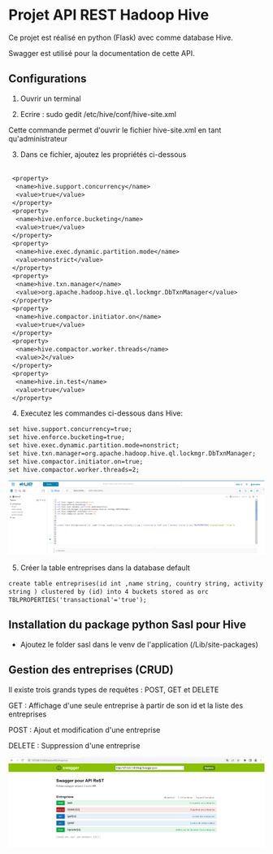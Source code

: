 # Projet API REST Hadoop Hive

Ce projet est réalisé en python (Flask) avec comme database Hive.

Swagger est utilisé pour la documentation de cette API.

## Configurations

1. Ouvrir un terminal 

2. Ecrire : sudo gedit /etc/hive/conf/hive-site.xml

Cette commande permet d'ouvrir le fichier hive-site.xml en tant qu'administrateur

3. Dans ce fichier, ajoutez les propriétés ci-dessous

```

 <property>
  <name>hive.support.concurrency</name>
  <value>true</value>
 </property>
 <property>
  <name>hive.enforce.bucketing</name>
  <value>true</value>
 </property>
 <property>
  <name>hive.exec.dynamic.partition.mode</name>
  <value>nonstrict</value>
 </property>
 <property>
  <name>hive.txn.manager</name>
  <value>org.apache.hadoop.hive.ql.lockmgr.DbTxnManager</value>
 </property>
 <property>
  <name>hive.compactor.initiator.on</name>
  <value>true</value>
 </property>
 <property>
  <name>hive.compactor.worker.threads</name>
  <value>2</value>
 </property>
 <property>
  <name>hive.in.test</name>
  <value>true</value>
 </property>
```


4. Executez les commandes ci-dessous dans Hive:

```
set hive.support.concurrency=true;
set hive.enforce.bucketing=true;
set hive.exec.dynamic.partition.mode=nonstrict;
set hive.txn.manager=org.apache.hadoop.hive.ql.lockmgr.DbTxnManager;
set hive.compactor.initiator.on=true;
set hive.compactor.worker.threads=2;
```

![config](img/config.PNG)

5. Créer la table entreprises dans la database default

```
create table entreprises(id int ,name string, country string, activity string ) clustered by (id) into 4 buckets stored as orc TBLPROPERTIES('transactional'='true');
```


## Installation du package python Sasl pour Hive

- Ajoutez le folder sasl dans le venv de l'application (/Lib/site-packages)

## Gestion des entreprises (CRUD)

Il existe trois grands types de requêtes : POST, GET et DELETE

GET : Affichage d'une seule entreprise à partir de son id et la liste des entreprises

POST : Ajout et modification d'une entreprise

DELETE : Suppression d'une entreprise



![swagger](img/swagger.png)